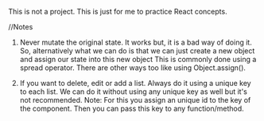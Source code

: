This is not a project. This is just for me to practice React concepts.

//Notes

1) Never mutate the original state. It works but, it is a bad way of doing it. 
   So, alternatively what we can do is that we can just create a new object and assign our state into this new object
   This is commonly done using a spread operator.
   There are other ways too like using Object.assign().

2) If you want to delete, edit or add a list. Always do it using a unique key to each list. 
   We can do it without using any unique key as well but it's not recommended.
   Note: For this you assign an unique id to the key of the component. 
         Then you can pass this key to any function/method.
